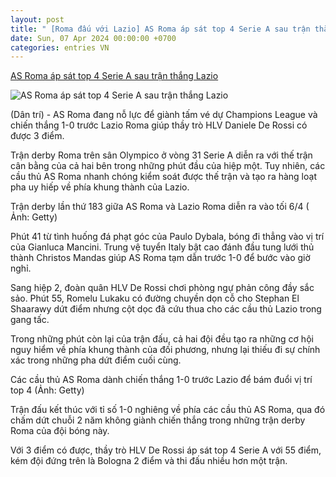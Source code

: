 ```yaml
---
layout: post
title: " [Roma đấu với Lazio] AS Roma áp sát top 4 Serie A sau trận thắng Lazio"
date: Sun, 07 Apr 2024 00:00:00 +0700
categories: entries VN
---
```

[AS Roma áp sát top 4 Serie A sau trận thắng Lazio](https://dantri.com.vn/the-thao/as-roma-ap-sat-top-4-serie-a-sau-tran-thang-lazio-20240407073559009.htm)

![AS Roma áp sát top 4 Serie A sau trận thắng Lazio](https://cdnphoto.dantri.com.vn/c1vgz__Kww3dFFByf3RARESNWxs=/zoom/1200_630/2024/04/07/as-roma-ap-sat-top-4-sau-tran-thang-lazio-crop-1712450086597.jpeg)

(Dân trí) - AS Roma đang nỗ lực để giành tấm vé dự Champions League và chiến thắng 1-0 trước Lazio Roma giúp thầy trò HLV Daniele De Rossi có được 3 điểm.

Trận derby Roma trên sân Olympico ở vòng 31 Serie A diễn ra với thế trận cân bằng của cả hai bên trong những phút đầu của hiệp một. Tuy nhiên, các cầu thủ AS Roma nhanh chóng kiểm soát được thế trận và tạo ra hàng loạt pha uy hiếp về phía khung thành của Lazio.

Trận derby lần thứ 183 giữa AS Roma và Lazio Roma diễn ra vào tối 6/4 ( Ảnh: Getty)

Phút 41 từ tình huống đá phạt góc của Paulo Dybala, bóng đi thẳng vào vị trí của Gianluca Mancini. Trung vệ tuyển Italy bật cao đánh đầu tung lưới thủ thành Christos Mandas giúp AS Roma tạm dẫn trước 1-0 để bước vào giờ nghỉ.

Sang hiệp 2, đoàn quân HLV De Rossi chơi phòng ngự phản công đầy sắc sảo. Phút 55, Romelu Lukaku có đường chuyền dọn cỗ cho Stephan El Shaarawy dứt điểm nhưng cột dọc đã cứu thua cho các cầu thủ Lazio trong gang tấc.

Trong những phút còn lại của trận đấu, cả hai đội đều tạo ra những cơ hội nguy hiểm về phía khung thành của đối phương, nhưng lại thiếu đi sự chính xác trong những pha dứt điểm cuối cùng.

Các cầu thủ AS Roma dành chiến thắng 1-0 trước Lazio để bám đuổi vị trí top 4 (Ảnh: Getty)

Trận đấu kết thúc với tỉ số 1-0 nghiêng về phía các cầu thủ AS Roma, qua đó chấm dứt chuỗi 2 năm không giành chiến thắng trong những trận derby Roma của đội bóng này.

Với 3 điểm có được, thầy trò HLV De Rossi áp sát top 4 Serie A với 55 điểm, kém đội đứng trên là Bologna 2 điểm và thi đấu nhiều hơn một trận.


